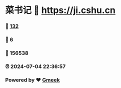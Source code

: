 # 菜书记 :link: https://ji.cshu.cn 
### :page_facing_up: [132](https://ji.cshu.cn/tag.html) 
### :speech_balloon: 6 
### :hibiscus: 156538 
### :alarm_clock: 2024-07-04 22:36:57 
### Powered by :heart: [Gmeek](https://github.com/Meekdai/Gmeek)

